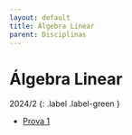 ```yaml
---
layout: default
title: Álgebra Linear
parent: Disciplinas
---
```


# Álgebra Linear

2024/2
{: .label .label-green }

- [Prova 1](2024/2/prova1.pdf)
